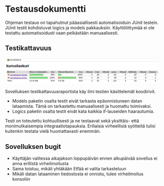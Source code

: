 # Testausdokumentti

Ohjeman testaus on tapahutnut pääasiallisesti automatisoiduin JUnit testein. JUnit testit kohdistuvat logics ja models pakkauksiin. Käyttöliittymää ei ole testattu automatisoidusti vaan pelkästään manuaalisesti.

## Testikattavuus

<img src="https://github.com/Haimis/ot-harjoitustyo/blob/master/dokumentaatio/kuvat/testikattavuus.png">

Sovelluksen testikattavuusraportista käy ilmi testien käsittelemät koodirivit.
- Models paketin osalta testit eivät tarkasta epäonnistuneen datan lataamista. Tämä on tarkastettu manuaalisesti ja huomattu toimivaksi.
- Logics paketin osalta testit eivät kata kaikkia if-lauseiden haarautumia.

Testi on toteutettu kohtuullisesti ja ne testaavat sekä yksittäis- että monimutkaisempia integraatiotapauksia. Eriliaisia virheellisiä syötteitä tulisi kuitenkin testata vielä huomattavasti enemmän.

## Sovelluksen bugit
- Käyttäjän valitessa aikajakson loppupäivän ennen alkupäivää sovellus ei anna erillistä virheilmoitusta
- Sama toistuu, mikäli yhtäkään Etfää ei valita tarkasteluun
- Mikäli datan lataaminen tiedostosta ei onnistu, tulee virheilmoitus konsoliin
